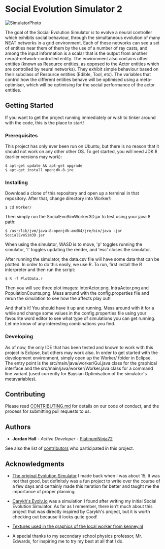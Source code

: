 # Social Evolution Simulator 2
![SimulatorPhoto](https://user-images.githubusercontent.com/25799076/90334596-b61b9100-dfc6-11ea-87d9-e1dc54d79d7a.png)

The goal of the Social Evolution Simulator is to evolve a neural controller which exhibits social behaviour, through the simultaneous evolution of many NEAT networks in a grid environment. Each of these networks can see a set of entities near them of them by the use of a number of ray casts, and among the input information is a scalar that is the output from another neural-network-controlled entity. The environment also contains other entities (known as Resource entities, as opposed to the Actor entities which are controlled by neural networks). They exhibit simple behaviour based on their subclass of Resource entities (Edible, Tool, etc). The variables that control how the different entities behave will be optimised using a meta-optimiser, which will be optimising for the social performance of the actor entities.

## Getting Started
If you want to get the project running immediately or wish to tinker around with the code, this is the place to start!
### Prerequisites
This project has only ever been run on Ubuntu, but there is no reason that it should not work on any other other OS.
To get started, you will need JDK 8 (earlier versions may work):

    $ apt-get update && apt-get upgrade
    $ apt-get install openjdk-8-jre

### Installing
Download a clone of this repository and open up a terminal in that repository.
After that, change directory into Worker/:

    $ cd Worker/
Then simply run the SocialEvoSimWorker3D.jar to test using your java 8 path:

    $ /usr/lib/jvm/java-8-openjdk-amd64/jre/bin/java -jar SocialEvoSim3D.jar
When using the simulator, WASD is to move, 'p' toggles running the simulator, 'l' toggles updating the render, and 'esc' closes the simulator.

After running the simulator, the data.csv file will have some data that can be plotted. In order to do this easily, we use R. To run, first install the R interpreter and then run the script:

    $ R -f PlotData.r
Then you will see three plot images: InterActor.png, IntraActor.png and PopulationCounts.png. Mess around with the config.properties file and rerun the simulation to see how the affects play out!

And that's it! You should have it up and running. Mess around with it for a while and change some values in the config.properties file using your favourite word editor to see what type of simulations you can get running. Let me know of any interesting combinations you find.
### Developing
As of now, the only IDE that has been tested and known to work with this project is Eclipse, but others may work also. In order to get started with the development environment, simply open up the Worker/ folder in Eclipse. The entry point is the src/main/java/worker/Gui.java class for the graphical interface and the src/main/java/worker/Worker.java class for a command line variant (used currently for Baysian Optimisation of the simulator's metavariables).

## Contributing
Please read [CONTRIBUTING.md](https://gist.github.com/PurpleBooth/b24679402957c63ec426) for details on our code of conduct, and the process for submitting pull requests to us.
## Authors

* **Jordan Hall** - *Active Developer* - [PlatinumNinja72](https://github.com/PlatinumNinja72)

See also the list of [contributors](https://github.com/PlatinumNinja72/social-evolution-simulator-2/contributors) who participated in this project.

## Acknowledgments
* [The original Evolution Simulator](https://github.com/PlatinumNinja72/SocialEvolutionSimulator) I made back when I was about 15. It was not that good, but definitely was a fun project to write over the course of a few days and certainly made this iteration far better and taught me the importance of proper planning. 

* [Carykh's Evolv.io](https://www.youtube.com/watch?v=C9tWr1WUTuI&list=PLrUdxfaFpuuK0rj55Rhc187Tn9vvxck7t&index=11) was a simulation I found after writing my initial Social Evolution Simulator. As far as I remember, there isn't much about this project that was directly inspired by Carykh's project, but it is worth checking out because it looks quite good!
* [Textures used in the graphics of the local worker from kenney.nl](https://www.kenney.nl/assets)
* A special thanks to my secondary school physics professor, Mr. Edwards, for inspiring me to try my best at all that I do.
